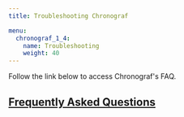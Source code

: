```yaml
---
title: Troubleshooting Chronograf

menu:
  chronograf_1_4:
    name: Troubleshooting
    weight: 40
---
```


Follow the link below to access Chronograf's FAQ.

## [Frequently Asked Questions](/chronograf/latest/troubleshooting/frequently-asked-questions/)
